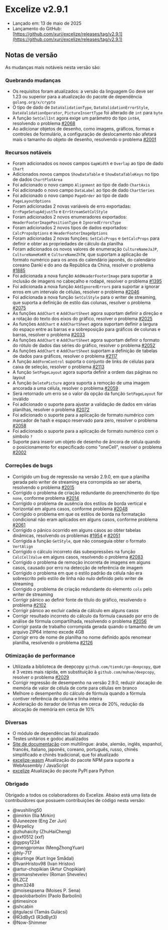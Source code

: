 # Excelize v2.9.1

* Lançado em: 13 de maio de 2025
* Lançamento do GitHub: [https://github.com/xuri/excelize/releases/tag/v2.9.1](https://github.com/xuri/excelize/releases/tag/v2.9.1)

## Notas de versão

As mudanças mais notáveis nesta versão são:

### Quebrando mudanças

* Os requisitos foram atualizados: a versão da linguagem Go deve ser 1.23 ou superior para a atualização do pacote de dependência `golang.org/x/crypto`
* O tipo de dado de `DataValidationType`, `DataValidationErrorStyle`, `DataValidationOperator`, `PictureInsertType` foi alterado de `int` para `byte`
* A função `SetCellInt` agora exige um parâmetro do tipo `int64`, resolvendo o problema [#2068](https://github.com/xuri/excelize/issues/2068)
* Ao adicionar objetos de desenho, como imagens, gráficos, formas e controles de formulário, a configuração de deslocamento não afetará mais o tamanho do objeto de desenho, resolvendo o problema [#2001](https://github.com/xuri/excelize/issues/2001)

### Recursos notáveis

* Foram adicionados os novos campos `GapWidth` e `Overlap` ao tipo de dado `Chart`
* Adicionados novos campos `ShowDataTable` e `ShowDataTableKeys` no tipo de dados `ChartPlotArea`
* Foi adicionado o novo campo `Alignment` ao tipo de dado `ChartAxis`
* Foi adicionado o novo campo `DataLabel` ao tipo de dado `ChartSeries`
* Foi adicionado o novo campo `PageOrder` ao tipo de dado `PageLayoutOptions`
* Foram adicionadas 2 novas variáveis de erro exportadas: `ErrPageSetupAdjustTo` e `ErrStreamSetColStyle`
* Foram adicionados 2 novos enumeradores exportados: `HeaderFooterImagePositionType` e `IgnoredErrorsType`
* Foram adicionados 2 novos tipos de dados exportados: `CalcPropsOptions` e `HeaderFooterImageOptions`
* Foram adicionadas 2 novas funções: `SetCalcProps` e `GetCalcProps` para definir e obter as propriedades de cálculo da planilha
* Foram adicionados os novos valores de enumeração `CultureNameJaJP`, `CultureNameKoKR` e `CultureNameZhTW`, que suportam a aplicação de formato numérico para os anos do calendário japonês, do calendário coreano Danki e do ano da República da China, resolver o problema [#1885](https://github.com/xuri/excelize/issues/1885)
* Foi adicionada a nova função `AddHeaderFooterImage` para suportar a inclusão de imagens no cabeçalho e rodapé, resolver o problema [#1395](https://github.com/xuri/excelize/issues/1395)
* Foi adicionada a nova função `AddIgnoredErrors` para suportar a ignorar erros em um intervalo de células, resolver o problema [#2046](https://github.com/xuri/excelize/issues/2046)
* Foi adicionada a nova função `SetColStyle` para o writer de streaming, que suporta a definição de estilo das colunas, resolver o problema [#2075](https://github.com/xuri/excelize/issues/2075)
* As funções `AddChart` e `AddChartSheet` agora suportam definir a direção e a rotação do texto dos eixos do gráfico, resolver o problema [#2025](https://github.com/xuri/excelize/issues/2025)
* As funções `AddChart` e `AddChartSheet` agora suportam definir a largura do espaço entre as barras e a sobreposição para gráficos de colunas e barras, resolver o problema [#2033](https://github.com/xuri/excelize/issues/2033)
* As funções `AddChart` e `AddChartSheet` agora suportam definir o formato do rótulo de dados das séries do gráfico, resolver o problema [#2052](https://github.com/xuri/excelize/issues/2052)
* As funções `AddChart` e `AddChartSheet` suportam a definição de tabelas de dados para gráficos, resolver o problema [#2117](https://github.com/xuri/excelize/issues/2117)
* A função `AddFormControl` suporta o conjunto de links de células para caixa de seleção, resolver o problema [#2113](https://github.com/xuri/excelize/issues/2113)
* A função `SetPageLayout` agora suporta definir a ordem das páginas no layout
* A função `DeletePicture` agora suporta a remoção de uma imagem ancorada a uma célula, resolver o problema [#2059](https://github.com/xuri/excelize/issues/2059)
* Será retornado um erro se o valor da opção da função `SetPageLayout` for inválido
* Foi adicionado o suporte para ajustar a validação de dados em várias planilhas, resolver o problema [#2072](https://github.com/xuri/excelize/issues/2072)
* Foi adicionado o suporte para a aplicação de formato numérico com marcador de hash e espaço reservado para zero, resolver o problema [#2058](https://github.com/xuri/excelize/issues/2058)
* Foi adicionado o suporte para a aplicação de formato numérico com o símbolo `?`
* Suporte para inserir um objeto de desenho de âncora de célula quando o posicionamento for especificado como "oneCell", resolver o problema [#2002](https://github.com/xuri/excelize/issues/2002)

### Correções de bugs

* Corrigido um bug de regressão na versão 2.9.0, em que a planilha gerada pelo writer de streaming era corrompida ao ser aberta, resolvendo o problema [#2015](https://github.com/xuri/excelize/issues/2015)
* Corrigido o problema de criação redundante do preenchimento do tipo `none`, conforme problema [#2014](https://github.com/xuri/excelize/issues/2014)
* Corrigido o problema de ausência dos estilos de borda vertical e horizontal em alguns casos, conforme problema [#2048](https://github.com/xuri/excelize/issues/2048)
* Corrigido o problema em que os estilos de borda na formatação condicional não eram aplicados em alguns casos, conforme problema [#2061](https://github.com/xuri/excelize/issues/2061)
* Corrigido o pânico ocorrido em alguns casos ao obter tabelas dinâmicas, resolvendo os problemas [#1954](https://github.com/xuri/excelize/issues/1954) e [#2051](https://github.com/xuri/excelize/issues/2051)
* Corrigida a função `GetStyle`, que não conseguia obter o formato `VertAlign`
* Corrigido o cálculo incorreto das subexpressões na função `CalcCellValue` em alguns casos, resolvendo o problema [#2083](https://github.com/xuri/excelize/issues/2083)
* Corrigido o problema de remoção incorreta de imagens em alguns casos, causado por erro na detecção de referência de imagem
* Corrigido o problema em que o estilo padrão da célula não era sobrescrito pelo estilo de linha não nulo definido pelo writer de streaming
* Corrigido o problema de criação redundante do elemento `cols` pelo writer de streaming
* Corrigir pânico ao definir fonte de título do gráfico, resolvendo o problema [#2102](https://github.com/xuri/excelize/issues/2102)
* Corrigir pânico ao excluir cadeia de cálculo em alguns casos
* Corrigir resultado incorreto do cálculo da fórmula causado por erro de análise de fórmula compartilhada, resolvendo o problema [#2056](https://github.com/xuri/excelize/issues/2056)
* Corrigir pasta de trabalho corrompida gerada quando o tamanho de um arquivo ZIP64 interno excede 4GB
* Corrigir erro de nome de planilha no nome definido após renomear planilha, resolvendo o problema [#2126](https://github.com/xuri/excelize/issues/2126)

### Otimização de performance

* Utilizada a biblioteca de deepcopy `github.com/tiendc/go-deepcopy`, que é 3 vezes mais rápida, em substituição à `github.com/mohae/deepcopy`, resolver o problema [#2029](https://github.com/xuri/excelize/issues/2029)
* Corrigir regressão de desempenho na versão 2.9.0, reduzir alocação de memória de valor de célula de corte para células em branco
* Melhore o desempenho do cálculo de fórmula quando a fórmula contiver referência de coluna e linha inteira
* Aceleração do iterador de linhas em cerca de 20%, redução da alocação de memória em cerca de 10%

### Diversas

* O módulo de dependências foi atualizado
* Testes unitários e godoc atualizados
* [Site de documentação](https://xuri.me/excelize) com multilíngue: árabe, alemão, inglês, espanhol, francês, italiano, japonês, coreano, português, russo, chinês simplificado e chinês tradicional, que foi atualizado
* [excelize-wasm](https://github.com/xuri/excelize-wasm) Atualização do pacote NPM para suporte a WebAssembly / JavaScript
* [excelize](https://github.com/xuri/excelize-py) Atualização do pacote PyPI para Python

### Obrigado

Obrigado a todos os colaboradores do Excelize. Abaixo está uma lista de contribuidores que possuem contribuições de código nesta versão:

* @wushiling50
* @imirkin (Ilia Mirkin)
* @Juneezee (Eng Zer Jun)
* @Arpelicy
* @zhuhaicity (ZhuHaiCheng)
* @xxf0512 (xxf)
* @gypsy1234
* @mengpromax (MengZhongYuan)
* @hly-717
* @kurtinge (Kurt Inge Smådal)
* @IvanHristov98 (Ivan Hristov)
* @artur-chopikian (Artur Chopikian)
* @romanshevelev (Roman Shevelev)
* @LZCZ
* @hm3248
* @moisespsena (Moises P. Sena)
* @paolobarbolini (Paolo Barbolini)
* @timesince
* @shcabin
* @tgulacsi (Tamás Gulácsi)
* @R3dByt3 (R3dByt3)
* @Now-Shimmer
